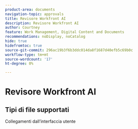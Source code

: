 ```yaml
---
product-area: documents
navigation-topic: approvals
title: Revisore Workfront AI
description: Revisore Workfront AI
author: Courtney
feature: Work Management, Digital Content and Documents
recommendations: noDisplay, noCatalog
hide: true
hidefromtoc: true
source-git-commit: 296ac19b3f6b3ddc014da8f1687d40efb5c69b0c
workflow-type: tm+mt
source-wordcount: '17'
ht-degree: 0%

---
```



# Revisore Workfront AI

## Tipi di file supportati

Collegamenti dall’interfaccia utente


